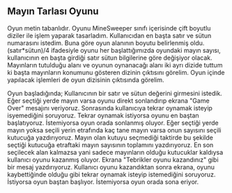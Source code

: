 Mayın Tarlası Oyunu
-----------------

Oyun metin tabanlıdır. Oyunu MineSweeper sınıfı içerisinde çift boyutlu diziler ile işlem yaparak tasarladım. Kullanıcıdan en başta satır ve sütun numarasını istedim. Buna göre oyun alanının boyutu belirlenmiş oldu. (satır*sütun)/4 ifadesiyle oyunu her başlattığımızda oyundaki mayın sayısı, kullanıcının en başta girdiği satır sütun bilgilerine göre değişiyor olacak. Mayınların tutulduğu alanı ve oyunun oynanacağı alanı iki ayrı dizide tuttum ki başta mayınların konumunu gösteren dizinin çıktısını görelim. Oyun içinde yapılacak işlemleri de oyun dizisinin çıktısında görelim.

Oyun başladığında; Kullanıcının bir satır ve sütun değerini girmesini istedik. Eğer seçtiği yerde mayın varsa oyunu direkt sonlandırıp ekrana "Game Over" mesajını veriyoruz. Sonrasında kullanıcıya tekrar oynamak isteyip isyemediğini soruyoruz. Tekrar oynamak istiyorsa oyunu en baştan başlatıyoruz. İstemiyorsa oyun orada sonlanmış oluyor. Eğer seçtiği yerde mayın yoksa seçili yerin etrafında kaç tane mayın varsa onun sayısını seçili kutucuğa yazdırıyoruz. Mayın olan kutuyu seçmediği taktirde bu şekilde seçtiği kutucuğa etraftaki mayın sayısının toplamını yazdırıyoruz. En son seçilecek alan kalmazsa yani sadece mayınların olduğu kutucuklar kaldıysa kullanıcı oyunu kazanmış oluyor. Ekrana "Tebrikler oyunu kazandınız" gibi bir mesaj yazdırıyoruz. Kullanıcı oyunu kazandıktan sonra ekrana, oyunu kaybettiğinde olduğu gibi tekrar oynamak isteyip istemediğini soruyoruz. İstiyorsa oyun baştan başlıyor. İstemiyorsa oyun orada sona eriyor.
